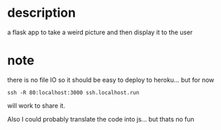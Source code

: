 # description
a flask app to take a weird picture and then display it to the user

# note
there is no file IO so it should be easy to deploy to heroku...
but for now

`ssh -R 80:localhost:3000 ssh.localhost.run`

will work to share it.

Also I could probably translate the code into js...  but thats no fun

